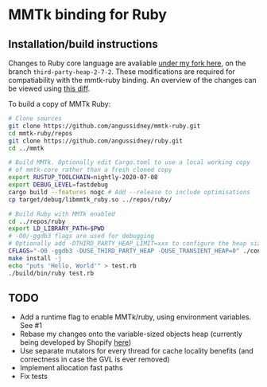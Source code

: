 # MMTk binding for Ruby

## Installation/build instructions

Changes to Ruby core language are avaliable [under my fork here](https://github.com/angussidney/ruby), on the branch `third-party-heap-2-7-2`. These modifications are required for compatiability with the mmtk-ruby binding. An overview of the changes can be viewed using [this diff](https://github.com/ruby/ruby/compare/ruby_2_7...angussidney:third-party-heap-2-7-2).

To build a copy of MMTk Ruby:

```bash
# Clone sources
git clone https://github.com/angussidney/mmtk-ruby.git
cd mmtk-ruby/repos
git clone https://github.com/angussidney/ruby.git
cd ../mmtk

# Build MMTk. Optionally edit Cargo.toml to use a local working copy
# of mmtk-core rather than a fresh cloned copy
export RUSTUP_TOOLCHAIN=nightly-2020-07-08
export DEBUG_LEVEL=fastdebug
cargo build --features nogc # Add --release to include optimisations
cp target/debug/libmmtk_ruby.so ../repos/ruby/

# Build Ruby with MMTk enabled
cd ../repos/ruby
export LD_LIBRARY_PATH=$PWD
# -O0/-ggdb3 flags are used for debugging
# Optionally add -DTHIRD_PARTY_HEAP_LIMIT=xxx to configure the heap size in bytes
CFLAGS="-O0 -ggdb3 -DUSE_THIRD_PARTY_HEAP -DUSE_TRANSIENT_HEAP=0" ./configure prefix="$PWD/build"
make install -j
echo "puts 'Hello, World'" > test.rb
./build/bin/ruby test.rb
```

## TODO
 - Add a runtime flag to enable MMTk/ruby, using environment variables. See #1
 - Rebase my changes onto the variable-sized objects heap (currently being developed by Shopify [here](https://github.com/Shopify/ruby/commits/mvh-pz-variable-width-allocation))
 - Use separate mutators for every thread for cache locality benefits (and correctness in case the GVL is ever removed)
 - Implement allocation fast paths
 - Fix tests